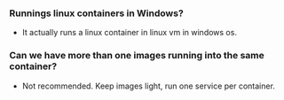 ### Runnings linux containers in Windows?
* It actually runs a linux container in linux vm in windows os.

### Can we have more than one images running into the same container?
* Not recommended. Keep images light, run one service per container.